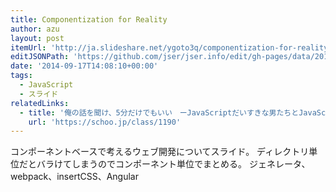 ```yaml
---
title: Componentization for Reality
author: azu
layout: post
itemUrl: 'http://ja.slideshare.net/ygoto3q/componentization-for-reality'
editJSONPath: 'https://github.com/jser/jser.info/edit/gh-pages/data/2014/09/index.json'
date: '2014-09-17T14:08:10+00:00'
tags:
  - JavaScript
  - スライド
relatedLinks:
  - title: '俺の話を聞け、5分だけでもいい　ーJavaScriptだいすきな男たちとJavaScriptを学ぼう！【JSオジサン#3】 JSオジサン 先生 - 無料動画学習｜schoo（スクー）'
    url: 'https://schoo.jp/class/1190'
---
```

コンポーネントベースで考えるウェブ開発についてスライド。
ディレクトリ単位だとバラけてしまうのでコンポーネント単位でまとめる。
ジェネレータ、webpack、insertCSS、Angular
